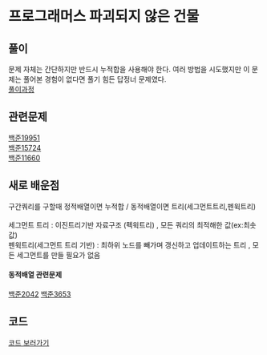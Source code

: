 # 프로그래머스 파괴되지 않은 건물
 

## 풀이
문제 자체는 간단하지만 반드시 누적합을 사용해야 한다. 여러 방법을 시도했지만 이 문제는 풀어본 경험이 없다면 풀기 힘든 답정너 문제였다.
<br>
[풀이과정](https://tech.kakao.com/2022/01/14/2022-kakao-recruitment-round-1/#%EB%AC%B8%EC%A0%9C-6-%ED%8C%8C%EA%B4%B4%EB%90%98%EC%A7%80-%EC%95%8A%EC%9D%80-%EA%B1%B4%EB%AC%BC)



## 관련문제
[백준19951](https://www.acmicpc.net/problem/19951)<br>
[백준15724](https://www.acmicpc.net/problem/15724)<br>
[백준11660](https://www.acmicpc.net/problem/11660)<br>

## 새로 배운점
구간쿼리를 구할때 정적배열이면 누적합 / 동적배열이면 트리(세그먼트트리,펜윅트리)<br><br>
세그먼트 트리 : 이진트리기반 자료구조 (펙윅트리) , 모든 쿼리의 최적해한 값(ex:최솟값)<br>
펜윅트리(세그먼트 트리 기반) : 최하위 노드를 빼가며 갱신하고 업데이트하는 트리 , 모든 세그먼트를 만들 필요가 없음  
#### 동적배열 관련문제
[백준2042](https://www.acmicpc.net/problem/2042)
[백준3653](https://www.acmicpc.net/problem/3653)
                

## 코드
[코드 보러가기](https://github.com/ktjs7252/Baekjoon_code/blob/main/programmers92344.cpp)
